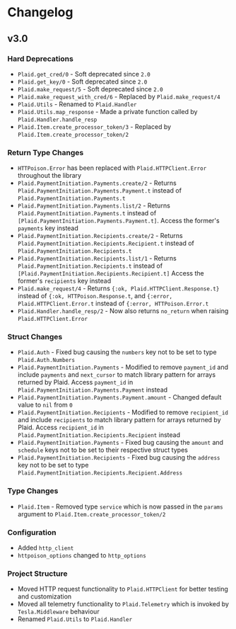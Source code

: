 # Changelog

## v3.0

### Hard Deprecations
- `Plaid.get_cred/0` - Soft deprecated since `2.0`
- `Plaid.get_key/0` - Soft deprecated since `2.0`
- `Plaid.make_request/5` - Soft deprecated since `2.0`
- `Plaid.make_request_with_cred/6` - Replaced by `Plaid.make_request/4`
- `Plaid.Utils` - Renamed to `Plaid.Handler`
- `Plaid.Utils.map_response` - Made a private function called by `Plaid.Handler.handle_resp`
- `Plaid.Item.create_processor_token/3` - Replaced by `Plaid.Item.create_processor_token/2`

### Return Type Changes
- `HTTPoison.Error` has been replaced with `Plaid.HTTPClient.Error` throughout the library
- `Plaid.PaymentInitiation.Payments.create/2` - Returns `Plaid.PaymentInitiation.Payments.Payment.t` instead of `Plaid.PaymentInitiation.Payments.t`
- `Plaid.PaymentInitiation.Payments.list/2` - Returns `Plaid.PaymentInitiation.Payments.t` instead of `[Plaid.PaymentInitiation.Payments.Payment.t]`. Access the former's `payments` key instead
- `Plaid.PaymentInitiation.Recipients.create/2` - Returns `Plaid.PaymentInitiation.Recipients.Recipient.t` instead of `Plaid.PaymentInitiation.Recipients.t`
- `Plaid.PaymentInitiation.Recipients.list/1` - Returns `Plaid.PaymentInitiation.Recipients.t` instead of `[Plaid.PaymentInitiation.Recipients.Recipient.t]` Access the former's `recipients` key instead
- `Plaid.make_request/4` - Returns `{:ok, Plaid.HTTPClient.Response.t}` instead of `{:ok, HTTPoison.Response.t`, and `{:error, Plaid.HTTPClient.Error.t` instead of `{:error, HTTPoison.Error.t`
- `Plaid.Handler.handle_resp/2` - Now also returns `no_return` when raising `Plaid.HTTPClient.Error`

### Struct Changes
- `Plaid.Auth` - Fixed bug causing the `numbers` key not to be set to type `Plaid.Auth.Numbers`
- `Plaid.PaymentInitiation.Payments` - Modified to remove `payment_id` and include `payments` and `next_cursor` to match library pattern for arrays returned by Plaid. Access `payment_id` in `Plaid.PaymentInitiation.Payments.Payment` instead
- `Plaid.PaymentInitiation.Payments.Payment.amount` - Changed default value to `nil` from `0`
- `Plaid.PaymentInitiation.Recipients` - Modified to remove `recipient_id` and include `recipients` to match library pattern for arrays returned by Plaid. Access `recipient_id` in `Plaid.PaymentInitiation.Recipients.Recipient` instead
- `Plaid.PaymentInitiation.Payments` - Fixed bug causing the `amount` and `schedule` keys not to be set to their respective struct types
- `Plaid.PaymentInitiation.Recipients` - Fixed bug causing the `address` key not to be set to type `Plaid.PaymentInitiation.Recipients.Recipient.Address`

### Type Changes
- `Plaid.Item` - Removed type `service` which is now passed in the `params` argument to `Plaid.Item.create_processor_token/2`

### Configuration
- Added `http_client`
- `httpoison_options` changed to `http_options`

### Project Structure
- Moved HTTP request functionality to `Plaid.HTTPClient` for better testing and customization
- Moved all telemetry functionality to `Plaid.Telemetry` which is invoked by `Tesla.Middleware` behaviour
- Renamed `Plaid.Utils` to `Plaid.Handler`
